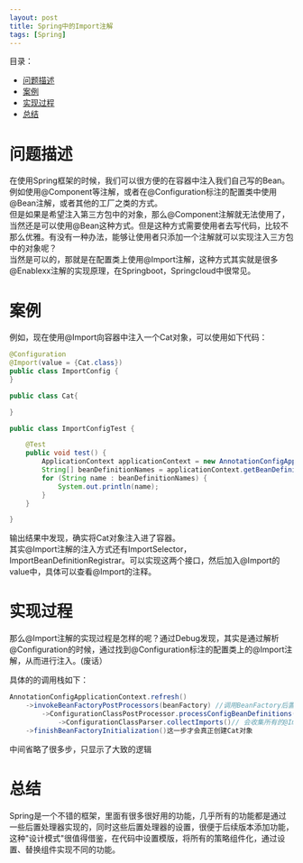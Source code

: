 ```yaml
---
layout: post
title: Spring中的Import注解
tags: [Spring]
---
```

目录：
- [问题描述](#问题描述)
- [案例](#案例)
- [实现过程](#实现过程)
- [总结](#总结)

# 问题描述

在使用Spring框架的时候，我们可以很方便的在容器中注入我们自己写的Bean。<br/>
例如使用@Component等注解，或者在@Configuration标注的配置类中使用@Bean注解，或者其他的工厂之类的方式。<br/>
但是如果是希望注入第三方包中的对象，那么@Component注解就无法使用了，当然还是可以使用@Bean这种方式。但是这种方式需要使用者去写代码，比较不那么优雅。有没有一种办法，能够让使用者只添加一个注解就可以实现注入三方包中的对象呢？<br/>
当然是可以的，那就是在配置类上使用@Import注解，这种方式其实就是很多@Enablexx注解的实现原理，在Springboot，Springcloud中很常见。

# 案例

例如，现在使用@Import向容器中注入一个Cat对象，可以使用如下代码：<br/>
```java
@Configuration
@Import(value = {Cat.class})
public class ImportConfig {
}

public class Cat{

}

public class ImportConfigTest {

	@Test
	public void test() {
		ApplicationContext applicationContext = new AnnotationConfigApplicationContext(ImportConfig.class);
		String[] beanDefinitionNames = applicationContext.getBeanDefinitionNames();
		for (String name : beanDefinitionNames) {
			System.out.println(name);
		}
	}

}
```
输出结果中发现，确实将Cat对象注入进了容器。<br/>
其实@Import注解的注入方式还有ImportSelector，ImportBeanDefinitionRegistrar。可以实现这两个接口，然后加入@Import的value中，具体可以查看@Import的注释。

# 实现过程
那么@Import注解的实现过程是怎样的呢？通过Debug发现，其实是通过解析@Configuration的时候，通过找到@Configuration标注的配置类上的@Import注解，从而进行注入。(废话）<br/>

具体的的调用栈如下：<br/>
```java
AnnotationConfigApplicationContext.refresh()
    ->invokeBeanFactoryPostProcessors(beanFactory) //调用BeanFactory后置处理器
        ->ConfigurationClassPostProcessor.processConfigBeanDefinitions()// 该后置处理器就是去解析Configuration配置类
            ->ConfigurationClassParser.collectImports()// 会收集所有的@Import中的class,放到ConfigurationClass的resource属性中
    ->finishBeanFactoryInitialization()这一步才会真正创建Cat对象
```
中间省略了很多步，只显示了大致的逻辑

# 总结

Spring是一个不错的框架，里面有很多很好用的功能，几乎所有的功能都是通过一些后置处理器实现的，同时这些后置处理器的设置，很便于后续版本添加功能，这种"设计模式"很值得借鉴，在代码中设置模版，将所有的策略组件化，通过设置、替换组件实现不同的功能。
